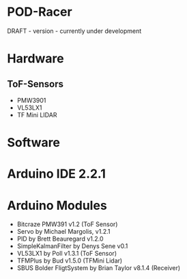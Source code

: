 # POD-Racer

DRAFT - version - currently under development


# Hardware
## ToF-Sensors
- PMW3901 
- VL53LX1
- TF Mini LIDAR

# Software
# Arduino IDE 2.2.1

# Arduino Modules
- Bitcraze PMW391 v1.2 (ToF Sensor)
- Servo by Michael Margolis, v1.2.1
- PID by Brett Beauregard v1.2.0
- SimpleKalmanFilter by Denys Sene v0.1
- VL53LX1 by Poll v1.3.1 (ToF Sensor)
- TFMPlus by Bud v1.5.0 (TFMini Lidar)
- SBUS Bolder FligtSystem by Brian Taylor v8.1.4 (Receiver) 
